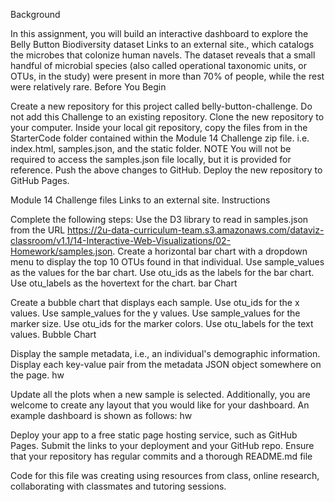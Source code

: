 Background

In this assignment, you will build an interactive dashboard to explore the Belly Button Biodiversity dataset Links to an external site., which catalogs the microbes that colonize human navels.
The dataset reveals that a small handful of microbial species (also called operational taxonomic units, or OTUs, in the study) were present in more than 70% of people, while the rest were relatively rare.
Before You Begin

Create a new repository for this project called belly-button-challenge. Do not add this Challenge to an existing repository.
Clone the new repository to your computer.
Inside your local git repository, copy the files from in the StarterCode folder contained within the Module 14 Challenge zip file. i.e. index.html, samples.json, and the static folder.
NOTE
You will not be required to access the samples.json file locally, but it is provided for reference.
Push the above changes to GitHub.
Deploy the new repository to GitHub Pages.


Module 14 Challenge files Links to an external site.
Instructions

Complete the following steps:
Use the D3 library to read in samples.json from the URL https://2u-data-curriculum-team.s3.amazonaws.com/dataviz-classroom/v1.1/14-Interactive-Web-Visualizations/02-Homework/samples.json.
Create a horizontal bar chart with a dropdown menu to display the top 10 OTUs found in that individual.
Use sample_values as the values for the bar chart.
Use otu_ids as the labels for the bar chart.
Use otu_labels as the hovertext for the chart.
bar Chart

Create a bubble chart that displays each sample.
Use otu_ids for the x values.
Use sample_values for the y values.
Use sample_values for the marker size.
Use otu_ids for the marker colors.
Use otu_labels for the text values.
Bubble Chart

Display the sample metadata, i.e., an individual's demographic information.
Display each key-value pair from the metadata JSON object somewhere on the page.
hw

Update all the plots when a new sample is selected. Additionally, you are welcome to create any layout that you would like for your dashboard. An example dashboard is shown as follows:
hw

Deploy your app to a free static page hosting service, such as GitHub Pages. Submit the links to your deployment and your GitHub repo. Ensure that your repository has regular commits and a thorough README.md file

Code for this file was creating using resources from class, online research, collaborating with classmates and tutoring sessions. 
